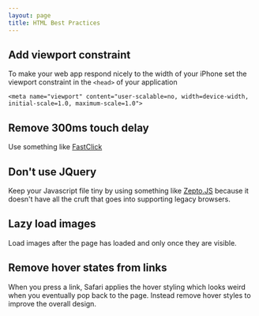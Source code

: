 ```yaml
---
layout: page
title: HTML Best Practices 
---
```


## Add viewport constraint

To make your web app respond nicely to the width of your iPhone set the viewport constraint in the `<head>` of your application

```
<meta name="viewport" content="user-scalable=no, width=device-width, initial-scale=1.0, maximum-scale=1.0">
```

## Remove 300ms touch delay

Use something like [FastClick](https://github.com/ftlabs/fastclick)

## Don't use JQuery

Keep your Javascript file tiny by using something like [Zepto.JS](http://zeptojs.com/) because it doesn't have all the cruft that goes into supporting legacy browsers.

## Lazy load images

Load images after the page has loaded and only once they are visible.

## Remove hover states from links 

When you press a link, Safari applies the hover styling which looks weird when you eventually pop back to the page. Instead remove hover styles to improve the overall design.
